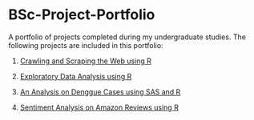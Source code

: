 # BSc-Project-Portfolio
A portfolio of projects completed during my undergraduate studies. The following projects are included in this portfolio:

1. [Crawling and Scraping the Web using R](/crawl-and-scrape-with-r)

2. [Exploratory Data Analysis using R](/data-exploration-with-r)

3. [An Analysis on Denggue Cases using SAS and R](/denggue-analysis)

4. [Sentiment Analysis on Amazon Reviews using R](/sentiment-analysis-with-r)
